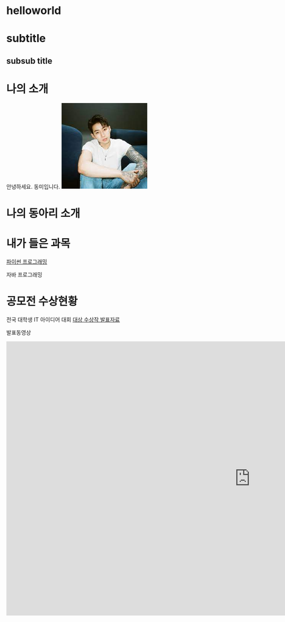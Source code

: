 # helloworld
# subtitle
## subsub title

# 나의 소개
안녕하세요. 동미입니다.
<img src="1.jpg"/>  <br>

# 나의 동아리 소개

# 내가 들은 과목
[파이썬 프로그래밍](https://www.python.org)

자바 프로그래밍

# 공모전 수상현황
전국 대학생 IT 아이디어 대회
[대상 수상작 발표자료](presentation.pptx)

 발표동영상
<iframe width="1280" height="720" src="https://www.youtube.com/embed/M-LSlRyi0Z4" title="버릴 장면이 하나도 없는 모란트의 인생 경기 | 멤피스 vs 샌안토니오 | NBA 경기 리뷰" frameborder="0" allow="accelerometer; autoplay; clipboard-write; encrypted-media; gyroscope; picture-in-picture; web-share" allowfullscreen></iframe>
 
